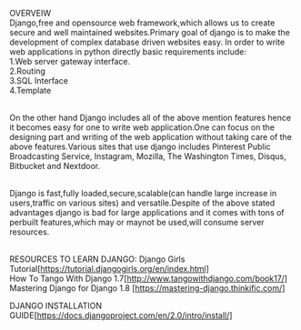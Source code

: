 OVERVEIW<br>
Django,free and opensource web framework,which allows us to create secure and well maintained websites.Primary goal of django is to make the development of complex database driven websites easy.
In order to write web applications in python directly basic requirements include:<br>
1.Web server gateway interface.<br>
2.Routing<br>
3.SQL Interface<br>
4.Template<br><br>

On the other hand Django includes all of the above mention features hence it becomes easy for one to write web application.One can focus on the designing part and writing of the web application without taking care of the above features.Various sites that use django includes Pinterest Public Broadcasting Service, Instagram, Mozilla, The Washington Times, Disqus, Bitbucket and Nextdoor.<br><br>

Django is fast,fully loaded,secure,scalable(can handle large increase in users,traffic on various sites) and versatile.Despite of the above stated advantages django is bad for large applications and it comes with tons of perbuilt features,which may or maynot be used,will consume server resources.<br><br>

RESOURCES TO LEARN DJANGO:
Django Girls Tutorial[https://tutorial.djangogirls.org/en/index.html]<br>
How To Tango With Django 1.7[http://www.tangowithdjango.com/book17/]<br>
Mastering Django for Django 1.8 [https://mastering-django.thinkific.com/]<br>

DJANGO INSTALLATION GUIDE[https://docs.djangoproject.com/en/2.0/intro/install/]

